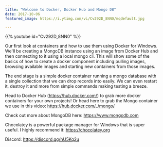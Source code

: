 ```yaml
---
title: "Welcome to Docker, Docker Hub and Mongo DB"
date: 2017-10-06
featured_image: https://i.ytimg.com/vi/Cv292D_8NN0/mqdefault.jpg

---
```


{{% youtube id="Cv292D_8NN0" %}}

Our first look at containers and how to use them using Docker for Windows. We'll be creating a MongoDB instance using an image from Docker Hub and then connecting to it using a local mongo cli. This will show some of the basics of how to create a docker component including pulling images, browsing available images and starting new containers from those images.

The end stage is a simple docker container running a mongo database with a single collection that we can drop records into easily. We can even restart it, destroy it and more from simple commands making testing a breeze.

Head to Docker Hub (https://hub.docker.com/) to grab more docker containers for your own projects! Or head here to grab the Mongo container we use in this video: https://hub.docker.com/_/mongo/

Check out more about MongoDB here: https://www.mongodb.com

Chocolatey is a powerful package manager for Windows that is super useful. I highly recommend it: https://chocolatey.org

Discord: https://discord.gg/hU5Kq2u